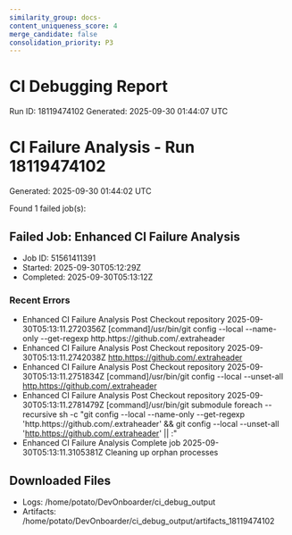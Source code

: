 ```yaml
---
similarity_group: docs-
content_uniqueness_score: 4
merge_candidate: false
consolidation_priority: P3
---
```

# CI Debugging Report

Run ID: 18119474102
Generated: 2025-09-30 01:44:07 UTC

# CI Failure Analysis - Run 18119474102

Generated: 2025-09-30 01:44:02 UTC

Found 1 failed job(s):

## Failed Job: Enhanced CI Failure Analysis

- Job ID: 51561411391
- Started: 2025-09-30T05:12:29Z
- Completed: 2025-09-30T05:13:12Z

### Recent Errors

- Enhanced CI Failure Analysis Post Checkout repository 2025-09-30T05:13:11.2720356Z [command]/usr/bin/git config --local --name-only --get-regexp http\.https\:\/\/github\.com\/\.extraheader
- Enhanced CI Failure Analysis Post Checkout repository 2025-09-30T05:13:11.2742038Z <http.https://github.com/.extraheader>
- Enhanced CI Failure Analysis Post Checkout repository 2025-09-30T05:13:11.2751834Z [command]/usr/bin/git config --local --unset-all <http.https://github.com/.extraheader>
- Enhanced CI Failure Analysis Post Checkout repository 2025-09-30T05:13:11.2781479Z [command]/usr/bin/git submodule foreach --recursive sh -c "git config --local --name-only --get-regexp 'http\.https\:\/\/github\.com\/\.extraheader' && git config --local --unset-all '<http.https://github.com/.extraheader>' || :"
- Enhanced CI Failure Analysis Complete job ﻿2025-09-30T05:13:11.3105381Z Cleaning up orphan processes

## Downloaded Files

- Logs: /home/potato/DevOnboarder/ci_debug_output
- Artifacts: /home/potato/DevOnboarder/ci_debug_output/artifacts_18119474102

